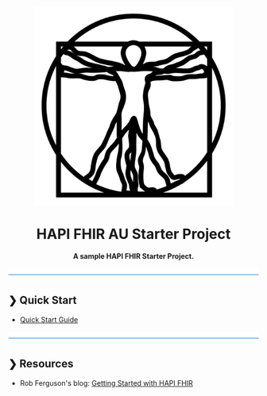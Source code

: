<p align="center">
  <img src="./logo.svg" alt="HAPI FHIR AU Starter Project" width="400"/>
</p>

<h1 align="center">HAPI FHIR AU Starter Project</h1>

<p align="center">
  <b>A sample HAPI FHIR Starter Project.</b> <br>
</p>

![divider](./divider.png)


## ❯ Quick Start

* [Quick Start Guide](docs/quick-start-guide)

![divider](./divider.png)

## ❯ Resources

* Rob Ferguson's blog: [Getting Started with HAPI FHIR](https://rob-ferguson.me/getting-started-with-hapi-fhir/)


